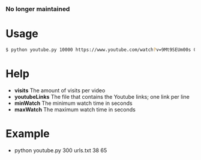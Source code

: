 ### No longer maintained

# Usage
```sh
$ python youtube.py 10000 https://www.youtube.com/watch?v=9Mt9SEUm00s 02 08
 ```

# Help
 - **visits** The amount of visits per video
 - **youtubeLinks** The file that contains the Youtube links; one link per line
 - **minWatch** The minimum watch time in seconds
 - **maxWatch** The maximum watch time in seconds

# Example
 - python youtube.py 300 urls.txt 38 65
